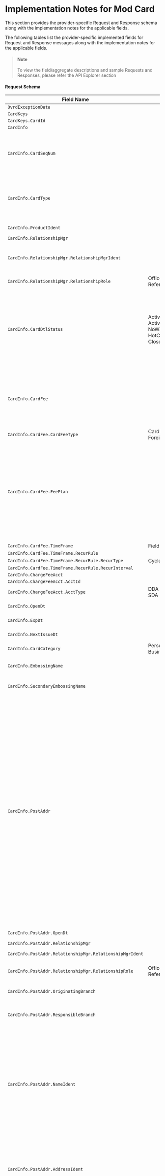 # Implementation Notes for Mod Card
This section provides the provider-specific Request and Response schema along with the implementation notes for the applicable fields.
<!-- 
type: tab 
titles: Premier, Precision, Signature, 
-->


The following tables list the provider-specific implemented fields for Request and Response messages along with the implementation notes for the applicable fields. 


<!-- theme: info -->
> #### Note
> 
> To view the field/aggregate descriptions and sample Requests and Responses, please refer the API Explorer section


#### Request Schema
|Field Name|Allowed Values|Implementation Note|
|----|----|----|
|`OvrdExceptionData`||  |
|`CardKeys`||  |
|`CardKeys.CardId`||  |
|`CardInfo`||  |
|`CardInfo.CardSeqNum`||Member number on debit card is incremented by 1 each time a card is re-issued (up to 8), or is incremented by 2 each time a debit card is force re-issued.<br>This field can be provided only if supported by CardType.|
|`CardInfo.CardType`||***Required**<br>This field refers to the client-defined debit card type code, and established in debit card type specifications, that includes the type of card to be produced for the account (For example, Standard Debit Card/VISA).|
|`CardInfo.ProductIdent`||***Required**<br>This field refers to product number.|
|`CardInfo.RelationshipMgr`||  |
|`CardInfo.RelationshipMgr.RelationshipMgrIdent`||Referral responsibility code identifies the employee who referred the customer to the institution.<br>Only one officer and one referral officer per card is supported.|
|`CardInfo.RelationshipMgr.RelationshipRole`|Officer<br>ReferralOfficer|  |
|`CardInfo.CardDtlStatus`|Active<br>ActiveNoRenew<br>NoWithdrawal<br>HotCard<br>Closed|***Required**<br>Values indicate following:<br>Active (0): Indicates an active card which will be re-issued when it is activated.<br>Do Not Renew (1): Indicates an active card which will not be re-issued when it expires.<br>No Withdrawal (7): Indicates that withdrawals are not allowed.<br>Hot Card (8): Indicates a hot card which will be captured if an ATM has the card capture feature.|
|`CardInfo.CardFee`||If CardInfo/CardPeriodData/CardAmtType is provided in request, then FeePlan provided for ForeignFee is overridden by the CardAmtType. To use the FeePlan provided in CardFee aggregate, CardInfo/CardPeriodData/CardAmtType should not be sent in request.|
|`CardInfo.CardFee.CardFeeType`|CardFee<br>ForeignFee|  |
|`CardInfo.CardFee.FeePlan`||If CardFeeType is CardFee, then charge code indicates one of the 20 charges from debit card charge specifications that is to be assessed on the debit card account. Debit card charge code specifications can be configured by Bank/FI.<br><br>If CardFeeType is ForeignFee, then FeePlan indicates the surcharge option i.e., assessment type for foreign ATM fee transactions. This is only applicable while using the ITI on-line ATM system.<br>Value of FeePlan is not transformed by ESF and is passed as-is between core and application.|
|`CardInfo.CardFee.TimeFrame`|Field added |  |
|`CardInfo.CardFee.TimeFrame.RecurRule`||  |
|`CardInfo.CardFee.TimeFrame.RecurRule.RecurType`|Cycle|  |
|`CardInfo.CardFee.TimeFrame.RecurRule.RecurInterval`||  |
|`CardInfo.ChargeFeeAcct`||  |
|`CardInfo.ChargeFeeAcct.AcctId`||  |
|`CardInfo.ChargeFeeAcct.AcctType`|DDA<br>SDA|  |
|`CardInfo.OpenDt`||***Required**<br>This field is required to be provided.|
|`CardInfo.ExpDt`||***Required**<br>This field is required to be provided.|
|`CardInfo.NextIssueDt`||***Required**<br>This field is required to be provided.|
|`CardInfo.CardCategory`|Personal<br>Business|***Required**<br>This field is required to be provided.|
|`CardInfo.EmbossingName`||***Required**<br>Total field length of 26 characters is supported.|
|`CardInfo.SecondaryEmbossingName`||***Required**<br>Total field length of 26 characters is supported.|
|`CardInfo.PostAddr`||Card can have one primary, one secondary and two seasonal addresses associated to it.<br>Seasonal address cannot exist as a single address record and is related to either primary or secondary address. Therefore, seasonal address shares AddressIdent and AddrUse fields with primary and secondary address.<br>Value of AddrUse for primary and related seasonal address is 'Inquiry'.<br>Value of AddrUse for secondary and related seasonal address is 'Mailing'.<br>If "Mailing Name Options" parameter is configured at financial institution, it determines if card can have different inquiry and mailing address/ names.<br>- If parameter is set to N, both inquiry and mailing addresses are same therefore, only primary address type and AddrUse as Inquiry is to be provided.<br>- If parameter is set to Y, both inquiry and mailing addresses can be different therefore, secondary address type and AddrUse as Mailing and Names is to be provided.<br>If existing address is to be linked to a card then, AddressIdent including AddrType, AddrUse and AdddrFormatType are required to be provided.<br>If new address is to be created for a card, address details including AddrType, AddrUse and AdddrFormatType is required to be provided.|
|`CardInfo.PostAddr.OpenDt`||This field is not applicable for seasonal address type.|
|`CardInfo.PostAddr.RelationshipMgr`||  |
|`CardInfo.PostAddr.RelationshipMgr.RelationshipMgrIdent`||This field is user-defined and not applicable for seasonal address type.|
|`CardInfo.PostAddr.RelationshipMgr.RelationshipRole`|Officer<br>ReferralOfficer|Officer refers to responsibility code whereas, Referral Officer refers to referral responsibility code.|
|`CardInfo.PostAddr.OriginatingBranch`||This field refers to the branch region and values are user-defined. Not applicable for seasonal address type.|
|`CardInfo.PostAddr.ResponsibleBranch`||This field refers to the accounting branch associated to address record and does not apply to seasonal address type. Values are user-defined. |
|`CardInfo.PostAddr.NameIdent`||This field is applicable if AddrType is secondary and AddrUse is mailing.<br>Only up to 3 name identifiers can be provided if financial institution is configured to use different Primary/Inquiry and Secondary/Mailing addresses and names. If provided for Primary/Inquiry address it will be ignored as name relationships for inquiry are established using information provided in PartyCardRelInfo.<br>Not applicable for Seasonal Address type.<br>Only names which have a relationship to the card or card portfolio can be associated to the new card for mailing purpose.<br>|
|`CardInfo.PostAddr.AddressIdent`||***Conditionally Required**<br>This field refers to unique address identifier shared by primary and related seasonal address, whereas secondary and related seasonal address.<br>Required to be provided if existing address is to be added to the new card.<br>Do not provide this field if new address is to be created for for a card.|
|`CardInfo.PostAddr.AddrUse`|Inquiry<br>Mailing|***Required**<br>AddrUse for primary and related seasonal address is 'Inquiry', whereas for secondary and related seasonal address is 'Mailing'. This field is required to be provided if, new or existing address is to be linked to a card.<br>If "Mailing Name Options" parameter is configured at financial institution, it determines if card can have different inquiry and mailing address/names.<br>- If parameter is set to N, both inquiry and mailing addresses are same therefore, primary/inquiry address information is supported.<br>- If parameter is set to Y, then secondary/mailing and primary/inquiry addresses are supported whereas, inquiry and mailing address data can be provided in request.<br>AddrUse for seasonal address is always same as primary/secondary address|
|`CardInfo.PostAddr.AddrFormatType`|Label|***Required**<br>Label address format is supported.|
|`CardInfo.PostAddr.Addr1`||***Conditionally Required**<br>This field is required to be provided if new address record is to be created.<br>Value is dependent on address and name Length option defined under miscellaneous specification. Field length can be either 30 or 40 characters long.|
|`CardInfo.PostAddr.Addr2`||This field is supported if enabled under address and name length option defined under miscellaneous specification. Length can be either 40 or 30 characters.|
|`CardInfo.PostAddr.City`||***Conditionally Required**<br>This field is required to be provided if a new address record is to be created.<br>Field length is 20 characters long (including spaces). It is recommended for consumer to abbreviate the value sent in the EFX request to prevent truncation (For example, City name "Rancho Santa Margarita" exceeds 20 characters and can be abbreviated to "Rancho S Margarita" to avoid truncation). Total length of 40 characters is supported for city, StateProv and PostalCode (appended together) including spaces.<br>|
|`CardInfo.PostAddr.StateProv`||***Conditionally Required**<br>This field is required to be provided if, a new address record is to be created with country as United States.|
|`CardInfo.PostAddr.PostalCode`||***Conditionally Required**<br>This field is required to be provided if, a new address record is to be created with country as United States.<br><br>Postal Code provides information about the ZIP code if, address is from United States and, provides information about postal code if, address is not from United States.  This field provides the information in ZIP Code (5 Digit)-Additional Code (4 Digit) format. Additional code of four digits is optional and provides a more specific location within a given ZIP code. If additional code is not provided, it can be represented with value as '0000'. For example, 32714-1234 or 32714-0000.<br><br>Postal codes are string of characters for non-US addresses.|
|`CardInfo.PostAddr.CountryCode`||  |
|`CardInfo.PostAddr.CountryCode.CountryCodeSource`|SPCountryCode|  |
|`CardInfo.PostAddr.CountryCode.CountryCodeValue`||Values of this field are user-defined.|
|`CardInfo.PostAddr.AddrType`|Primary<br>Secondary<br>Seasonal|***Conditionally Required**<br>This field is required to be provided if, new or existing address is to be linked to the card.<br>Card can have one primary, one secondary and two seasonal addresses. <br>However, seasonal address cannot exist as a single address record hence, it is always related to a primary/secondary address. Therefore, seasonal address always shares AddressIdent and AddrUse with primary or the secondary address.<br>In order to relate the primary/secondary address with seasonal address, present the seasonal address right after the primary/secondary address.<br>It is required to provide the TimeFrame for seasonal address.|
|`CardInfo.PostAddr.TimeFrame`||***Conditionally Required**<br>This field is required to be provided if AddrType is seasonal.|
|`CardInfo.PostAddr.TimeFrame.StartDt`||This field is applicable only if AddrType is seasonal. Seasonal address starts and ends on same start/end date every year, therefore, only start month and start day is stored and year can be provided as 9999.|
|`CardInfo.PostAddr.TimeFrame.EndDt`||This field is applicable only if AddrType is seasonal. Seasonal address starts and ends on same start/end date every year, therefore, only start month and start day is stored and year can be provided as 9999.|
|`CardInfo.PostAddr.Retention`|true<br>false|Retention code indicates if the address record is to be retained, or deleted if no accounts, tax addenda or any other relationship exists on an address record.<br>If new address record is to be created during account opening process with retention code as true, and if account opening process fails due to an error, ESF does not delete the new address record from system (If new address was created prior to an error). Address record remains in the system even if the account is not created due to an error.|
|`CardInfo.PostAddr.CensusTract`||  |
|`CardInfo.PostAddr.CensusBlock`||  |
|`CardInfo.PostAddr.ForeignFlag`|true<br>false|  |
|`CardInfo.PostAddr.HandlingCode`||This field indicates the special routing information for customer correspondence. Values in this field are client-defined.|
|`CardInfo.PostAddr.HandlingCodeOption`|StatementsNoticesChecks<br>Statements<br>StatementsNotices<br>StatementsChecks<br>Notices<br>NoticesChecks<br>Checks<br>DoNotPrint<br>UsePortfolio|This field identifies type of correspondence that will print the handling messages, as defined by HandlingCode.|
|`CardInfo.PostAddr.MSACode`||  |
|`CardInfo.CardTrnLimit`||This is an optional aggregate and used to set a limit, based on the type and source of transaction.|
|`CardInfo.CardTrnLimit.TrnTypeValue`|Debit<br>Credit<br>Withdrawal<br>|This field is used in combination with transaction service and CardTrnLimit to identify, the amount of limit defined for a card.|
|`CardInfo.CardTrnLimit.TrnSubType`||  |
|`CardInfo.CardTrnLimit.TrnSrc`|ATM<br>POS<br>|OnLine/OffLine terms refer to the two distinct ways of processing debit payments i.e. Online/Offline. Customers need to endorse payments by submitting their personal identification numbers (PINs) at the point of sale in case of online debit transaction, whereas shoppers need to sign the sales receipts in case of offline transactions. POS refers to withdrawal of funds through a point-of-sale transaction (typically a cash or debit card purchase). ATM refers to withdrawal of funds using an ATM machine.|
|`CardInfo.CardTrnLimit.LimitType`|DailyMax<br>TrnMax|  |
|`CardInfo.CardTrnLimit.CurAmt`||  |
|`CardInfo.CardTrnLimit.CurAmt.Amt`||  |
|`CardInfo.CardTrnLimit.CurAmt.CurCode`||  |
|`CardInfo.CardTrnLimit.CurAmt.CurCode.CurCodeType`|ISO4217-Alpha|  |
|`CardInfo.CardTrnLimit.CurAmt.CurCode.CurCodeValue`|USD|Only US dollars is supported, and consumer application is expected to send only USD in the request.|
|`CardInfo.MaxCreditLimitAmt`||This aggregate is optional and provides maximum withdrawal limit per day on a debit card.|
|`CardInfo.MaxCreditLimitAmt.Amt`||Credit card limit refers to the maximum amount a customer can withdraw in a 24-hour period (midnight to midnight), using the debit card as a credit card.|
|`CardInfo.MaxCreditLimitAmt.CurCode`||  |
|`CardInfo.MaxCreditLimitAmt.CurCode.CurCodeType`|ISO4217-Alpha|  |
|`CardInfo.MaxCreditLimitAmt.CurCode.CurCodeValue`|USD|Only US dollars is supported, and consumer application is expected to send only USD in the request.|
|`CardInfo.GenerateCardOrder`|ReplaceCard<br>NewCard<br>DoNotGenerate|  |
|`CardInfo.GeneratePINMailer`|GeneratePINMailer<br>DoNotGenerate|  |
|`CardInfo.CardPref`||  |
|`CardInfo.CardPref.Language`||  |
|`CardInfo.CardVerifyData`|ValidateCard<br>DoNotValidateCard|  |
|`CardInfo.PreviousExpDt`||  |
|`CardInfo.OriginatingBranch`||This field refers to the two-digit branch number to which the card is assigned.|
|`CardInfo.ResponsibleBranch`||This field refers to client-defined accounting branch for similar accounting, processing and integration into the general ledger. Accounting Branch can also be used to group accounts for reporting.|
|`CardInfo.CardPeriodData`||  |
|`CardInfo.CardPeriodData.CardAmtType`|ForeignFeeWaived<br>ForeignFee|  |
|`CardInfo.CardPeriodData.CardPeriodType`|MTD|This field indicates the period in which data is reported. For example, month to date (MTD), life to date (LTD), etc. Only MTD value is supported.|
|`CardInfo.CardPeriodData.Amt`||  |
|`CardInfo.CardPeriodData.Count`||  |
|`CardInfo.DocDistributionOption`||Values of this field are client-defined.|
|`CardInfo.NicknameOption`||  |
|`CardInfo.Nickname`||Field length of 40 characters is supported.|
|`CardInfo.ReportGroupCode`||Values of this field are client-defined.|
|`CardInfo.HandlingCode`||This field refers to the handling code to indicate the handling message printed in customer name and address area on all special forms. Values can be defined as data descriptions.|
|`CardInfo.PINOffset`||This field refers to a number, used with an algorithm specified in the institution specification file, to yield the personal identification number of a card holder.|
|`CardInfo.PINOffsetResetInd`|true<br>false|  |
|`CardInfo.PINInvalidEntryAllowedNum`||  |
#### Response Schema
|Field Name|Allowed Values|Implementation Note|
|----|----|----|
|`Status`||  |
|`CardStatusRec`||  |
|`CardStatusRec.CardKeys`||  |
|`CardStatusRec.CardKeys.CardId`||Card account number reference to the card of 6-10 digit is returned in the response. PAN number of 16-digit is not available through the core interface due to PCI compliance restrictive norms hence, CardId returned in response should be used as key to call ESF CardInq operation to fetch the details of card.|
|`CardStatusRec.CardStatus`||  |
|`CardStatusRec.CardStatus.CardStatusCode`||  |
|`CardStatusRec.CardStatus.EffDt`||  |
<!-- type: tab -->


#### Coming soon!
We are working on developing content for this section. Stay tuned for more updates. 


<!-- type: tab -->


#### Coming soon!
We are working on developing content for this section. Stay tuned for more updates. 


<!-- type: tab-end -->
